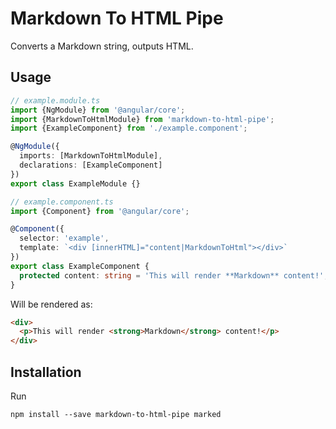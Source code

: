 # Markdown To HTML Pipe

Converts a Markdown string, outputs HTML.

## Usage

```typescript
// example.module.ts
import {NgModule} from '@angular/core';
import {MarkdownToHtmlModule} from 'markdown-to-html-pipe';
import {ExampleComponent} from './example.component';

@NgModule({
  imports: [MarkdownToHtmlModule],
  declarations: [ExampleComponent]
})
export class ExampleModule {}
```

```typescript
// example.component.ts
import {Component} from '@angular/core';

@Component({
  selector: 'example',
  template: `<div [innerHTML]="content|MarkdownToHtml"></div>`
})
export class ExampleComponent {
  protected content: string = 'This will render **Markdown** content!';
}
```

Will be rendered as:

```html
<div>
  <p>This will render <strong>Markdown</strong> content!</p>
</div>
```

## Installation

Run

```
npm install --save markdown-to-html-pipe marked
```

